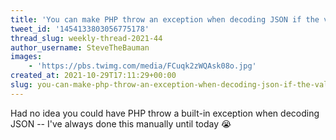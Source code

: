 ```yaml
---
title: 'You can make PHP throw an exception when decoding JSON if the value isn''t valid JSON'
tweet_id: '1454133803056775178'
thread_slug: weekly-thread-2021-44
author_username: SteveTheBauman
images:
    - 'https://pbs.twimg.com/media/FCuqk2zWQAsk08o.jpg'
created_at: 2021-10-29T17:11:29+00:00
slug: you-can-make-php-throw-an-exception-when-decoding-json-if-the-value-isnt-valid-json
---
```

Had no idea you could have PHP throw a built-in exception when decoding JSON -- I've always done this manually until today 😭